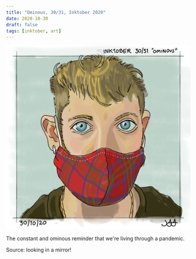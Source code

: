```yaml
---
title: "Ominous, 30/31, Inktober 2020"
date: 2020-10-30
draft: false
tags: [inktober, art]
---
```


![WEBP](ominous.webp "Ominous")

The constant and ominous reminder that we're living through a pandemic.

Source: looking in a mirror!
